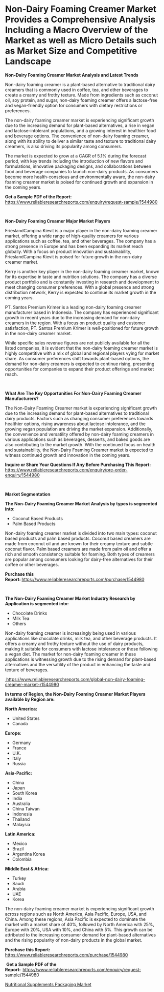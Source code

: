 <p><h1>Non-Dairy Foaming Creamer Market Provides a Comprehensive Analysis Including a Macro Overview of the Market as well as Micro Details such as Market Size and Competitive Landscape</h1></p><p><strong>Non-Dairy Foaming Creamer Market Analysis and Latest Trends</strong></p>
<p><p>Non-dairy foaming creamer is a plant-based alternative to traditional dairy creamers that is commonly used in coffee, tea, and other beverages to create a creamy and frothy texture. Made from ingredients such as coconut oil, soy protein, and sugar, non-dairy foaming creamer offers a lactose-free and vegan-friendly option for consumers with dietary restrictions or preferences.</p><p>The non-dairy foaming creamer market is experiencing significant growth due to the increasing demand for plant-based alternatives, a rise in vegan and lactose-intolerant populations, and a growing interest in healthier food and beverage options. The convenience of non-dairy foaming creamer, along with its ability to deliver a similar taste and texture to traditional dairy creamers, is also driving its popularity among consumers.</p><p>The market is expected to grow at a CAGR of 5.1% during the forecast period, with key trends including the introduction of new flavors and formulations, innovative packaging designs, and collaborations between food and beverage companies to launch non-dairy products. As consumers become more health-conscious and environmentally aware, the non-dairy foaming creamer market is poised for continued growth and expansion in the coming years.</p></p>
<p><strong>Get a Sample PDF of the Report:&nbsp;</strong> <a href="https://www.reliableresearchreports.com/enquiry/request-sample/1544980">https://www.reliableresearchreports.com/enquiry/request-sample/1544980</a></p>
<p>&nbsp;</p>
<p><strong>Non-Dairy Foaming Creamer Major Market Players</strong></p>
<p><p>FrieslandCampina Kievit is a major player in the non-dairy foaming creamer market, offering a wide range of high-quality creamers for various applications such as coffee, tea, and other beverages. The company has a strong presence in Europe and has been expanding its market reach globally. With a focus on product innovation and sustainability, FrieslandCampina Kievit is poised for future growth in the non-dairy creamer market.</p><p>Kerry is another key player in the non-dairy foaming creamer market, known for its expertise in taste and nutrition solutions. The company has a diverse product portfolio and is constantly investing in research and development to meet changing consumer preferences. With a global presence and strong distribution network, Kerry is expected to continue its market growth in the coming years.</p><p>PT. Santos Premium Krimer is a leading non-dairy foaming creamer manufacturer based in Indonesia. The company has experienced significant growth in recent years due to the increasing demand for non-dairy creamers in the region. With a focus on product quality and customer satisfaction, PT. Santos Premium Krimer is well-positioned for future growth in the non-dairy creamer market.</p><p>While specific sales revenue figures are not publicly available for all the listed companies, it is evident that the non-dairy foaming creamer market is highly competitive with a mix of global and regional players vying for market share. As consumer preferences shift towards plant-based options, the demand for non-dairy creamers is expected to continue rising, presenting opportunities for companies to expand their product offerings and market reach.</p></p>
<p>&nbsp;</p>
<p><strong>What Are The Key Opportunities For Non-Dairy Foaming Creamer Manufacturers?</strong></p>
<p><p>The Non-Dairy Foaming Creamer market is experiencing significant growth due to the increasing demand for plant-based alternatives to traditional dairy products. Factors such as changing consumer preferences towards healthier options, rising awareness about lactose intolerance, and the growing vegan population are driving the market expansion. Additionally, the convenience and versatility offered by non-dairy foaming creamers in various applications such as beverages, desserts, and baked goods are also contributing to the market growth. With the continued focus on health and sustainability, the Non-Dairy Foaming Creamer market is expected to witness continued growth and innovation in the coming years.</p></p>
<p><strong>Inquire or Share Your Questions If Any Before Purchasing This Report:</strong> <a href="https://www.reliableresearchreports.com/enquiry/pre-order-enquiry/1544980">https://www.reliableresearchreports.com/enquiry/pre-order-enquiry/1544980</a></p>
<p>&nbsp;</p>
<p><strong>Market Segmentation</strong></p>
<p><strong>The Non-Dairy Foaming Creamer Market Analysis by types is segmented into:</strong></p>
<p><ul><li>Coconut Based Products</li><li>Palm Based Products</li></ul></p>
<p><p>Non-dairy foaming creamer market is divided into two main types: coconut based products and palm based products. Coconut based creamers are made from coconut oil and are known for their creamy texture and subtle coconut flavor. Palm based creamers are made from palm oil and offer a rich and smooth consistency suitable for foaming. Both types of creamers are popular among consumers looking for dairy-free alternatives for their coffee or other beverages.</p></p>
<p><strong>Purchase this Report:&nbsp;</strong><a href="https://www.reliableresearchreports.com/purchase/1544980">https://www.reliableresearchreports.com/purchase/1544980</a></p>
<p>&nbsp;</p>
<p><strong>The Non-Dairy Foaming Creamer Market Industry Research by Application is segmented into:</strong></p>
<p><ul><li>Chocolate Drinks</li><li>Milk Tea</li><li>Others</li></ul></p>
<p><p>Non-dairy foaming creamer is increasingly being used in various applications like chocolate drinks, milk tea, and other beverage products. It offers a creamy and frothy texture without the use of dairy products, making it suitable for consumers with lactose intolerance or those following a vegan diet. The market for non-dairy foaming creamer in these applications is witnessing growth due to the rising demand for plant-based alternatives and the versatility of the product in enhancing the taste and texture of beverages.</p></p>
<p><a href="https://www.reliableresearchreports.com/global-non-dairy-foaming-creamer-market-r1544980">&nbsp;https://www.reliableresearchreports.com/global-non-dairy-foaming-creamer-market-r1544980</a></p>
<p><strong>In terms of Region, the Non-Dairy Foaming Creamer Market Players available by Region are:</strong></p>
<p>
    <p> <strong> North America: </strong>
        <ul>
            <li>United States</li>
            <li>Canada</li>
        </ul>
        </p> 
    <p> <strong> Europe: </strong>
        <ul>
            <li>Germany</li>
            <li>France</li>
            <li>U.K.</li>
            <li>Italy</li>
            <li>Russia</li>
        </ul>
        </p> 
    <p> <strong> Asia-Pacific: </strong>
        <ul>
            <li>China</li>
            <li>Japan</li>
            <li>South Korea</li>
            <li>India</li>
            <li>Australia</li>
            <li>China Taiwan</li>
            <li>Indonesia</li>
            <li>Thailand</li>
            <li>Malaysia</li>
        </ul>
        </p> 
    <p> <strong> Latin America: </strong>
        <ul>
            <li>Mexico</li>
            <li>Brazil</li>
            <li>Argentina Korea</li>
            <li>Colombia</li>
        </ul>
        </p> 
    <p> <strong> Middle East & Africa: </strong>
        <ul>
            <li>Turkey</li>
            <li>Saudi</li>
            <li>Arabia</li>
            <li>UAE</li>
            <li>Korea</li>
        </ul>
    </p>
    </p>
<p><p>The non-dairy foaming creamer market is experiencing significant growth across regions such as North America, Asia Pacific, Europe, USA, and China. Among these regions, Asia Pacific is expected to dominate the market with a market share of 40%, followed by North America with 25%, Europe with 20%, USA with 10%, and China with 5%. This growth can be attributed to the increasing consumer demand for plant-based alternatives and the rising popularity of non-dairy products in the global market.</p></p>
<p><strong>Purchase this Report: </strong><a href="https://www.reliableresearchreports.com/purchase/1544980">https://www.reliableresearchreports.com/purchase/1544980</a></p>
<p>&nbsp;<strong>Get a Sample PDF of the Report:&nbsp;&nbsp;</strong><a href="https://www.reliableresearchreports.com/enquiry/request-sample/1544980">https://www.reliableresearchreports.com/enquiry/request-sample/1544980</a></p>
<p><strong></strong></p>
<p><p><a href="https://full-wildebeest-80b.notion.site/Nutritional-Supplements-Packaging-Market-Size-Reflecting-a-Forecast-Till-2031-Market-By-Type-By-Ap-1f823daf27bd431f8b85675d3e646fad">Nutritional Supplements Packaging Market</a></p></p>